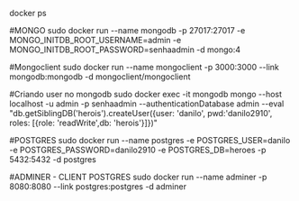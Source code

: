 docker ps

#MONGO
sudo docker run --name mongodb -p 27017:27017 -e MONGO_INITDB_ROOT_USERNAME=admin -e MONGO_INITDB_ROOT_PASSWORD=senhaadmin -d mongo:4

#Mongoclient
sudo docker run --name mongoclient -p 3000:3000 --link mongodb:mongodb -d mongoclient/mongoclient

#Criando user no mongodb
sudo docker exec -it mongodb mongo --host localhost -u admin -p senhaadmin --authenticationDatabase admin --eval "db.getSiblingDB('herois').createUser({user: 'danilo', pwd:'danilo2910', roles: [{role: 'readWrite',db: 'herois'}]})"

#POSTGRES
sudo docker run --name postgres -e POSTGRES_USER=danilo -e POSTGRES_PASSWORD=danilo2910 -e POSTGRES_DB=heroes -p 5432:5432 -d postgres

#ADMINER - CLIENT POSTGRES
sudo docker run --name adminer -p 8080:8080 --link postgres:postgres -d adminer
